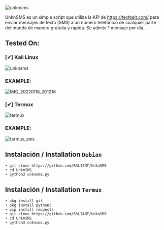 ![unknsms](https://user-images.githubusercontent.com/75953873/149683020-be48a19f-bc01-4d6c-8984-e9ce10de69fe.png)

UnknSMS es un simple script que utiliza la API de https://textbelt.com/ para enviar mensajes de texto (SMS) a un número telefónico de cualquier parte del mundo de manera gratuita y rápida. Se admite 1 mensaje por día.

## Tested On:

### [✔] Kali Linux

![unknsms](https://user-images.githubusercontent.com/75953873/149682263-b730ef3b-21ac-49ef-b5f8-aef7d00caa7f.png)


### EXAMPLE:

![IMG_20220116_201216](https://user-images.githubusercontent.com/75953873/149682325-47bbbdb2-9ada-491b-8c61-cc7bb5ebeb66.jpg)


### [✔] Termux

![termux](https://user-images.githubusercontent.com/75953873/149766913-e9aebc7a-25f5-49ad-906b-e531c23c4b17.jpg)


### EXAMPLE:

![termux_sms](https://user-images.githubusercontent.com/75953873/149765826-75888efb-c475-450d-ae2e-ab9c1c65e20b.jpg)


## Instalación / Installation **`Debian`**

```
• git clone https://github.com/R3LI4NT/UnknSMS
• cd UnknSMS
• python3 unknsms.py
```

## Instalación / Installation **`Termux`**

```
• pkg install git
• pkg install python3
• pip install requests
• git clone https://github.com/R3LI4NT/UnknSMS
• cd UnknSMS
• python3 unknsms.py
```
